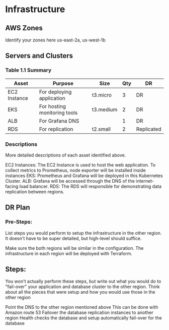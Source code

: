 # Infrastructure

## AWS Zones
Identify your zones here
us-east-2a, us-west-1b

## Servers and Clusters

### Table 1.1 Summary
| Asset        | Purpose                      | Size      | Qty | DR         |
|--------------|------------------------------|-----------|-----|------------|
| EC2 Instance | For deploying application    | t3.micro  | 3   | DR         |
| EKS          | For hosting monitoring tools | t3.medium | 2   | DR         |
| ALB          | For Grafana DNS              |           | 1   | DR         |
| RDS          | For replication              | t2.small  | 2   | Replicated |


### Descriptions
More detailed descriptions of each asset identified above.

EC2 Instances: The EC2 Instance is used to host the web application. To collect metrics to Prometheus, node exporter will be installed inside instances
EKS: Prometheus and Grafana will be deployed in this Kubernetes Cluster.
ALB: Grafana will be accessed through the DNS of the internet-facing load balancer.
RDS: The RDS will responsible for demonstrating data replication between regions.

## DR Plan
### Pre-Steps:
List steps you would perform to setup the infrastructure in the other region. It doesn't have to be super detailed, but high-level should suffice.

Make sure the both regions will be similar in the configuration.
The infrastructure in each region will be deployed with Terraform.

## Steps:
You won't actually perform these steps, but write out what you would do to "fail-over" your application and database cluster to the other region. Think about all the pieces that were setup and how you would use those in the other region

Point the DNS to the other region mentioned above
  This can be done with Amazon route 53
Failover the database replication instances to another region
  Health checks the database and setup automatically fail-over for the database